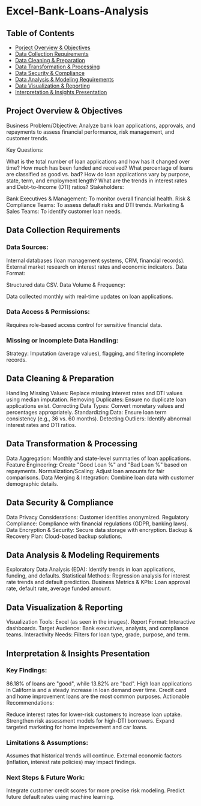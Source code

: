 # Excel-Bank-Loans-Analysis 

## Table of Contents
- [Porject Overview & Objectives](https://github.com/XBarc16/Data-Analyst-Portfolio/blob/main/Project/Excel%20Projects/Excel%20%20Bank%20Loans%20Analysis/Readme.md#Project-Overview--Objectives)
- [Data Collection Requirements](https://github.com/XBarc16/Data-Analyst-Portfolio/blob/main/Project/Excel%20Projects/Excel%20%20Bank%20Loans%20Analysis/Readme.md#Data-Collection-Requirements)
- [Data Cleaning & Preparation](https://github.com/XBarc16/Data-Analyst-Portfolio/blob/main/Project/Excel%20Projects/Excel%20%20Bank%20Loans%20Analysis/Readme.md#Data-Cleaning--Preparation)
- [Data Transformation & Processing](https://github.com/XBarc16/Data-Analyst-Portfolio/blob/main/Project/Excel%20Projects/Excel%20%20Bank%20Loans%20Analysis/Readme.md#Data-Transformation--Processing)
- [Data Security & Compliance](https://github.com/XBarc16/Data-Analyst-Portfolio/blob/main/Project/Excel%20Projects/Excel%20%20Bank%20Loans%20Analysis/Readme.md#Data-Security--Compliance)
- [Data Analysis & Modeling Requirements](https://github.com/XBarc16/Data-Analyst-Portfolio/blob/main/Project/Excel%20Projects/Excel%20%20Bank%20Loans%20Analysis/Readme.md#Data-Analysis--Modeling-Requirements) 
- [Data Visualization & Reporting](https://github.com/XBarc16/Data-Analyst-Portfolio/blob/main/Project/Excel%20Projects/Excel%20%20Bank%20Loans%20Analysis/Readme.md#Data-Visualization--Reporting)
- [Interpretation & Insights Presentation](https://github.com/XBarc16/Data-Analyst-Portfolio/blob/main/Project/Excel%20Projects/Excel%20%20Bank%20Loans%20Analysis/Readme.md#Interpretation--Insights-Presentation)

## Project Overview & Objectives

Business Problem/Objective:
Analyze bank loan applications, approvals, and repayments to assess financial performance, risk management, and customer trends.

Key Questions:

What is the total number of loan applications and how has it changed over time?
How much has been funded and received?
What percentage of loans are classified as good vs. bad?
How do loan applications vary by purpose, state, term, and employment length?
What are the trends in interest rates and Debt-to-Income (DTI) ratios?
Stakeholders:

Bank Executives & Management: To monitor overall financial health.
Risk & Compliance Teams: To assess default risks and DTI trends.
Marketing & Sales Teams: To identify customer loan needs.

## Data Collection Requirements

### Data Sources:

Internal databases (loan management systems, CRM, financial records).
External market research on interest rates and economic indicators.
Data Format:

Structured data CSV.
Data Volume & Frequency:

Data collected monthly with real-time updates on loan applications.

### Data Access & Permissions:

Requires role-based access control for sensitive financial data.

### Missing or Incomplete Data Handling:

Strategy: Imputation (average values), flagging, and filtering incomplete records.

## Data Cleaning & Preparation

Handling Missing Values: Replace missing interest rates and DTI values using median imputation.
Removing Duplicates: Ensure no duplicate loan applications exist.
Correcting Data Types: Convert monetary values and percentages appropriately.
Standardizing Data: Ensure loan term consistency (e.g., 36 vs. 60 months).
Detecting Outliers: Identify abnormal interest rates and DTI ratios.

## Data Transformation & Processing

Data Aggregation: Monthly and state-level summaries of loan applications.
Feature Engineering: Create "Good Loan %" and "Bad Loan %" based on repayments.
Normalization/Scaling: Adjust loan amounts for fair comparisons.
Data Merging & Integration: Combine loan data with customer demographic details.

## Data Security & Compliance

Data Privacy Considerations: Customer identities anonymized.
Regulatory Compliance: Compliance with financial regulations (GDPR, banking laws).
Data Encryption & Security: Secure data storage with encryption.
Backup & Recovery Plan: Cloud-based backup solutions.

## Data Analysis & Modeling Requirements

Exploratory Data Analysis (EDA): Identify trends in loan applications, funding, and defaults.
Statistical Methods: Regression analysis for interest rate trends and default prediction.
Business Metrics & KPIs: Loan approval rate, default rate, average funded amount.

## Data Visualization & Reporting

Visualization Tools: Excel (as seen in the images).
Report Format: Interactive dashboards.
Target Audience: Bank executives, analysts, and compliance teams.
Interactivity Needs: Filters for loan type, grade, purpose, and term.

## Interpretation & Insights Presentation

### Key Findings:

86.18% of loans are "good", while 13.82% are "bad".
High loan applications in California and a steady increase in loan demand over time.
Credit card and home improvement loans are the most common purposes.
Actionable Recommendations:

Reduce interest rates for lower-risk customers to increase loan uptake.
Strengthen risk assessment models for high-DTI borrowers.
Expand targeted marketing for home improvement and car loans.

### Limitations & Assumptions:

Assumes that historical trends will continue.
External economic factors (inflation, interest rate policies) may impact findings.

### Next Steps & Future Work:

Integrate customer credit scores for more precise risk modeling.
Predict future default rates using machine learning.
